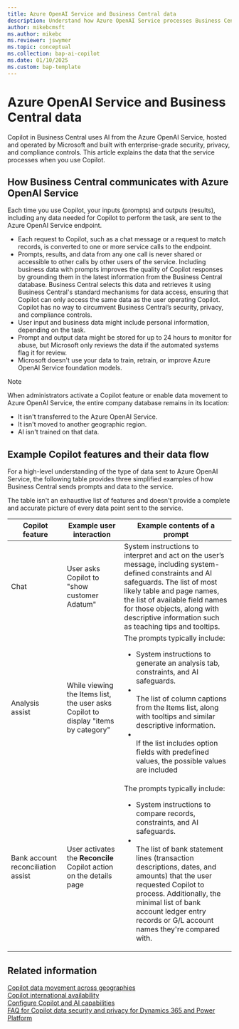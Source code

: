 ```yaml
---
title: Azure OpenAI Service and Business Central data
description: Understand how Azure OpenAI Service processes Business Central data when using Copilot. Learn security, privacy, and compliance aspects.
author: mikebcmsft
ms.author: mikebc
ms.reviewer: jswymer
ms.topic: conceptual 
ms.collection: bap-ai-copilot
ms.date: 01/10/2025
ms.custom: bap-template 
---
```

# Azure OpenAI Service and Business Central data 
 
Copilot in Business Central uses AI from the Azure OpenAI Service, hosted and operated by Microsoft and built with enterprise-grade security, privacy, and compliance controls. This article explains the data that the service processes when you use Copilot.

## How Business Central communicates with Azure OpenAI Service

Each time you use Copilot, your inputs (prompts) and outputs (results), including any data needed for Copilot to perform the task, are sent to the Azure OpenAI Service endpoint.

- Each request to Copilot, such as a chat message or a request to match records, is converted to one or more service calls to the endpoint.
- Prompts, results, and data from any one call is never shared or accessible to other calls by other users of the service. Including business data with prompts improves the quality of Copilot responses by grounding them in the latest information from the Business Central database. Business Central selects this data and retrieves it using Business Central's standard mechanisms for data access, ensuring that Copilot can only access the same data as the user operating Copilot. Copilot has no way to circumvent Business Central’s security, privacy, and compliance controls.  
- User input and business data might include personal information, depending on the task.
- Prompt and output data might be stored for up to 24 hours to monitor for abuse, but Microsoft only reviews the data if the automated systems flag it for review.
- Microsoft doesn't use your data to train, retrain, or improve Azure OpenAI Service foundation models.

> [!NOTE]
> When administrators activate a Copilot feature or enable data movement to Azure OpenAI Service, the entire company database remains in its location:
>
> - It isn't transferred to the Azure OpenAI Service.
> - It isn't moved to another geographic region.
> - AI isn't trained on that data.  

## Example Copilot features and their data flow

For a high-level understanding of the type of data sent to Azure OpenAI Service, the following table provides three simplified examples of how Business Central sends prompts and data to the service.

The table isn't an exhaustive list of features and doesn't provide a complete and accurate picture of every data point sent to the service.

|Copilot feature|Example user interaction|Example contents of a prompt|
|-|-|-|
|Chat|User asks Copilot to "show customer Adatum" |System instructions to interpret and act on the user’s message, including system-defined constraints and AI safeguards. The list of most likely table and page names, the list of available field names for those objects, along with descriptive information such as teaching tips and tooltips.| 
|Analysis assist|While viewing the Items list, the user asks Copilot to display "items by category" |The prompts typically include:<ul><li>System instructions to generate an analysis tab, constraints, and AI safeguards.<li></li>The list of column captions from the Items list, along with tooltips and similar descriptive information.<li></li>If the list includes option fields with predefined values, the possible values are included</li></ul>|
|Bank account reconciliation assist|User activates the **Reconcile** Copilot action on the details page |The prompts  typically include:<ul><li>System instructions to compare records, constraints, and AI safeguards.<li></li>The list of bank statement lines (transaction descriptions, dates, and amounts) that the user requested Copilot to process. Additionally, the minimal list of bank account ledger entry records or G/L account names they're compared with.</li></ul>|

## Related information

[Copilot data movement across geographies](ai-copilot-data-movement.md)  
[Copilot international availability](https://aka.ms/bapcopilot-intl-report-external)  
[Configure Copilot and AI capabilities](enable-ai.md)  
[FAQ for Copilot data security and privacy for Dynamics 365 and Power Platform](dynamics365/faqs-copilot-data-security-privacy?toc=/dynamics365/business-central/toc.json)  